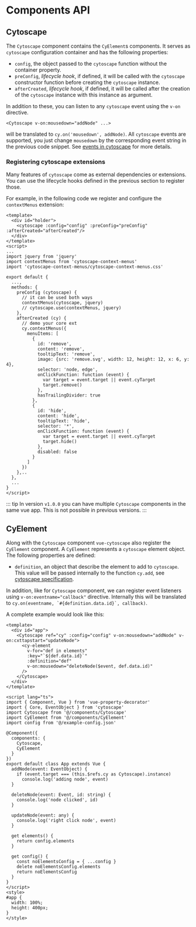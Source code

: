 # Components API

## Cytoscape

The `Cytoscape` component contains the `CyElement`s components. It serves as `cytoscape` configuration container and has the following properties:

- `config`, the object passed to the `cytoscape` function without the container property.
- `preConfig`, *lifecycle hook*,  if defined, it will be called with the `cytoscape` constructor function before creating the `cytoscape` instance.
- `afterCreated`, *lifecycle hook*, if defined, it will be called after the creation of the `cytoscape` instance with this instance as argument.

In addition to these, you can listen to any `cytoscape` event using the `v-on` directive.

```vue
<Cytoscape v-on:mousedown="addNode" ...>
```

will be translated to `cy.on('mousedown', addNode)`. All `cytoscape` events are supported, you just change `mousedown` by the corresponding event string in the previous code snippet. See [events in
cytoscape](http://js.cytoscape.org/#events) for more details.

### Registering cytoscape extensions

Many features of `cytoscape` come as external dependencies or extensions. You can use the lifecycle hooks defined in the previous section to register those.

For example, in the following code we register and configure the `contextMenus` extension:
```vue
<template>
  <div id="holder">
    <cytoscape :config="config" :preConfig="preConfig" :afterCreated="afterCreated"/>
  </div>
</template>
<script>
...
import jquery from 'jquery'
import contextMenus from 'cytoscape-context-menus'
import 'cytoscape-context-menus/cytoscape-context-menus.css'

export default {
  ...,
  methods: {
    preConfig (cytoscape) {
      // it can be used both ways
      contextMenus(cytoscape, jquery)
      // cytoscape.use(contextMenus, jquery)
    },
    afterCreated (cy) {
      // demo your core ext
      cy.contextMenus({
        menuItems: [
          {
            id: 'remove',
            content: 'remove',
            tooltipText: 'remove',
            image: {src: 'remove.svg', width: 12, height: 12, x: 6, y: 4},
            selector: 'node, edge',
            onClickFunction: function (event) {
              var target = event.target || event.cyTarget
              target.remove()
            },
            hasTrailingDivider: true
          },
          {
            id: 'hide',
            content: 'hide',
            tooltipText: 'hide',
            selector: '*',
            onClickFunction: function (event) {
              var target = event.target || event.cyTarget
              target.hide()
            },
            disabled: false
          }
        ]
      })
    },..
  },
  ...
}
</script>
```

::: tip
In version `v1.0.0` you can have multiple `Cytoscape` components in the same vue app. This is not possible in previous versions.
:::

## CyElement

Along with the `Cytoscape` component `vue-cytoscape` also register the `CyElement` component. A `CyElement` represents a `cytoscape` element object. The following properties are defined:

- `definition`, an object that describe the element to add to `cytoscape`. This value will be passed internally to the function `cy.add`, see [cytoscape specification](http://js.cytoscape.org/#cy.add).

In addition, like for `Cytoscape` component, we can register event listeners using `v-on:eventname="callback"` directive. Internally this will be translated to ``cy.on(eventname, `#{definition.data.id}`, callback)``.

A complete example would look like this:

```vue
<template>
  <div id="app">
    <Cytoscape ref="cy" :config="config" v-on:mousedown="addNode" v-on:cxttapstart="updateNode">
      <cy-element
        v-for="def in elements"
        :key="`${def.data.id}`"
        :definition="def"
        v-on:mousedown="deleteNode($event, def.data.id)"
      />
    </Cytoscape>
  </div>
</template>

<script lang="ts">
import { Component, Vue } from 'vue-property-decorator'
import { Core, EventObject } from 'cytoscape'
import Cytoscape from '@/components/Cytoscape'
import CyElement from '@/components/CyElement'
import config from '@/example-config.json'

@Component({
  components: {
    Cytoscape,
    CyElement
  }
})
export default class App extends Vue {
  addNode(event: EventObject) {
    if (event.target === (this.$refs.cy as Cytoscape).instance)
      console.log('adding node', event)
  }

  deleteNode(event: Event, id: string) {
    console.log('node clicked', id)
  }

  updateNode(event: any) {
    console.log('right click node', event)
  }

  get elements() {
    return config.elements
  }

  get config() {
    const noElementsConfig = { ...config }
    delete noElementsConfig.elements
    return noElementsConfig
  }
}
</script>
<style>
#app {
  width: 100%;
  height: 400px;
}
</style>


```
